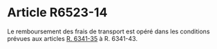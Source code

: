 # Article R6523-14

  
Le remboursement des frais de transport est opéré dans les conditions prévues aux articles [R. 6341-35][1] à R. 6341-43.

 [1]: /affichCodeArticle.do?cidTexte=LEGITEXT000006072050&idArticle=LEGIARTI000018498884&dateTexte=&categorieLien=cid